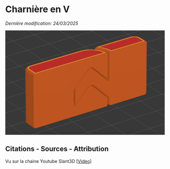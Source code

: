 # Charnière en V
_Dernière modification: 24/03/2025_

![Charnière en V](./hinge-v-shape.png)

## Citations - Sources - Attribution
Vu sur la chaine Youtube Slant3D [[Video](https://www.youtube.com/watch?v=BWsUk1xSSn4)]
